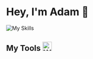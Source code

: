 # Hey, I'm Adam 👋

![My Skills](https://skillicons.dev/icons?i=py,ruby,cs,java,js,html,css,godot,unity,discord,bots,dotnet,gradle,eclipse,visualstudio,vscode,pycharm,rails,replit,bash,powershell,git,github,gitlab,linux,notion,figma,ps,ai,pr,ae)

## My Tools <img src="https://raw.githubusercontent.com/Tarikul-Islam-Anik/Animated-Fluent-Emojis/master/Emojis/Hand%20gestures/Waving%20Hand.png" alt="Waving Hand" width="25" height="25" />
